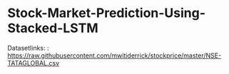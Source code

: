 # Stock-Market-Prediction-Using-Stacked-LSTM
Datasetlinks: : https://raw.githubusercontent.com/mwitiderrick/stockprice/master/NSE-TATAGLOBAL.csv
